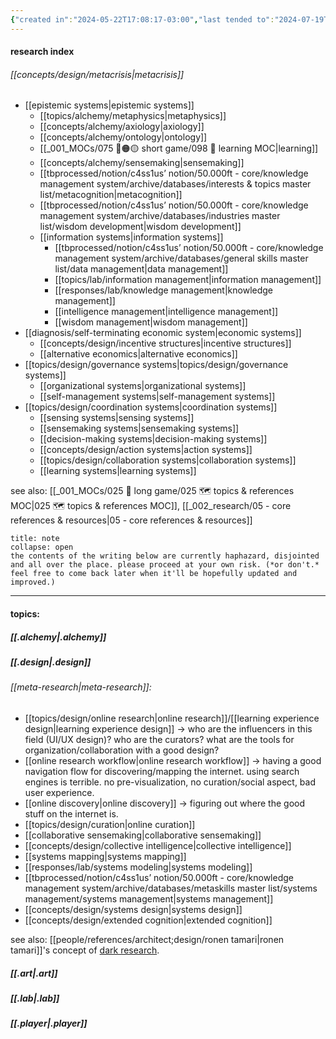 ```yaml
---
{"created in":"2024-05-22T17:08:17-03:00","last tended to":"2024-07-19T03:13:47-03:00","tags":["topic","research","design","alchemy","🌱"],"created":"2024-05-22T17:08:17.985-03:00","updated":"2025-05-14T19:55:43.443-03:00","notestage":["🌱"],"dg-publish":true,"relevancescore":97,"permalink":"/002-research/research/","dgPassFrontmatter":true}
---
```


#### research index

###### [[concepts/design/metacrisis\|metacrisis]]
- [[epistemic systems\|epistemic systems]]
	- [[topics/alchemy/metaphysics\|metaphysics]]
	- [[concepts/alchemy/axiology\|axiology]]
	- [[concepts/alchemy/ontology\|ontology]]
	- [[_001_MOCs/075 🔴🟠🟡 short game/098 📕 learning MOC\|learning]]
	- [[concepts/alchemy/sensemaking\|sensemaking]]
	- [[tbprocessed/notion/c4ss1us’ notion/50.000ft - core/knowledge management system/archive/databases/interests & topics master list/metacognition\|metacognition]]
	- [[tbprocessed/notion/c4ss1us’ notion/50.000ft - core/knowledge management system/archive/databases/industries master list/wisdom development\|wisdom development]]
	- [[information systems\|information systems]]
		- [[tbprocessed/notion/c4ss1us’ notion/50.000ft - core/knowledge management system/archive/databases/general skills master list/data management\|data management]]
		- [[topics/lab/information management\|information management]]
		- [[responses/lab/knowledge management\|knowledge management]]
		- [[intelligence management\|intelligence management]]
		- [[wisdom management\|wisdom management]]
- [[diagnosis/self-terminating economic system\|economic systems]]
	- [[concepts/design/incentive structures\|incentive structures]]
	- [[alternative economics\|alternative economics]]
- [[topics/design/governance systems\|topics/design/governance systems]]
	- [[organizational systems\|organizational systems]]
	- [[self-management systems\|self-management systems]]
- [[topics/design/coordination systems\|coordination systems]]
	- [[sensing systems\|sensing systems]]
	- [[sensemaking systems\|sensemaking systems]]
	- [[decision-making systems\|decision-making systems]]
	- [[concepts/design/action systems\|action systems]]
	- [[topics/design/collaboration systems\|collaboration systems]]
	- [[learning systems\|learning systems]]


see also: [[_001_MOCs/025 🔷 long game/025 🗺 topics & references MOC\|025 🗺 topics & references MOC]], [[_002_research/05 - core references & resources\|05 - core references & resources]]

```ad-warning
title: note
collapse: open
the contents of the writing below are currently haphazard, disjointed and all over the place. please proceed at your own risk. (*or don't.* feel free to come back later when it'll be hopefully updated and improved.)
```

---
#### topics:

##### [[.alchemy\|.alchemy]]


##### [[.design\|.design]]
###### [[meta-research\|meta-research]]:
- [[topics/design/online research\|online research]]/[[learning experience design\|learning experience design]] -> who are the influencers in this field (UI/UX design)? who are the curators? what are the tools for organization/collaboration with a good design?
- [[online research workflow\|online research workflow]] -> having a good navigation flow for discovering/mapping the internet. using search engines is terrible. no pre-visualization, no curation/social aspect, bad user experience.
- [[online discovery\|online discovery]] -> figuring out where the good stuff on the internet is.
- [[topics/design/curation\|online curation]]
- [[collaborative sensemaking\|collaborative sensemaking]]
- [[concepts/design/collective intelligence\|collective intelligence]]
- [[systems mapping\|systems mapping]]
- [[responses/lab/systems modeling\|systems modeling]]
- [[tbprocessed/notion/c4ss1us’ notion/50.000ft - core/knowledge management system/archive/databases/metaskills master list/systems management/systems management\|systems management]]
- [[concepts/design/systems design\|systems design]]
- [[concepts/design/extended cognition\|extended cognition]]

see also: [[people/references/architect;design/ronen tamari\|ronen tamari]]'s concept of [dark research](https://ronentk.github.io/post/dark_research/).

##### [[.art\|.art]]


##### [[.lab\|.lab]]


##### [[.player\|.player]]



